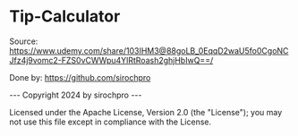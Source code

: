 # Tip-Calculator

Source: https://www.udemy.com/share/103IHM3@88goLB_0EqqD2waU5fo0CgoNCJfz4j9vomc2-FZS0vCWWpu4YlRtRoash2ghjHbIwQ==/

Done by: https://github.com/sirochpro

--- Copyright 2024 by sirochpro ---

Licensed under the Apache License, Version 2.0 (the "License"); you may not use this file except in compliance with the License.
